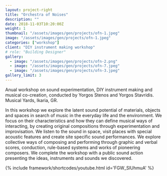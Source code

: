 ```yaml
---
layout: project-right
title: "Orchestra of Noises"
description: ""
date: 2018-11-03T10:20:00Z
weight: 1
thumbnail: "/assets/images/gen/projects/ofn-1.jpeg"
image: "/assets/images/gen/projects/ofn-1.jpeg"
categories: ["workshop"]
client: "DIY instrument making workshop"
# role: "Building Designer"
gallery:
  - image: "/assets/images/gen/projects/ofn-2.png"
  - image: "/assets/images/gen/projects/ofn-7.jpeg"
  - image: "/assets/images/gen/projects/ofn-3.jpeg"
gallery_limit: 3
---
```


Αnual workshop on sound experimentation, DIY instrument making and musical co-creation, conducted by Yorgos Stenos and Yorgos Stavridis.
Musical Yards, Ikaria, GR.

In this workshop we explore the latent sound potential of materials, objects and spaces in search of music in the everyday life and the environment.
We focus on their characteristics and how they can define musical ways of interacting, by creating original compositions through experimentation and improvisation.
We listen to the sound in space, visit places with special acoustic features and create site specific sound performances. We explore collective ways of composing and performing through graphic and verbal scores, conduction, rule-based systems and works of pioneering composers.
We complete the workshop with a public sound action presenting the ideas, instruments and sounds we discovered.

{% include framework/shortcodes/youtube.html id='FGW_SlUhmuA' %}